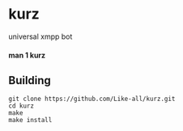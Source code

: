 # kurz
universal xmpp bot

#### man 1 kurz

## Building

```
git clone https://github.com/Like-all/kurz.git
cd kurz
make
make install
```
